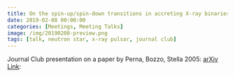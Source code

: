 ```yaml
---
title: On the spin-up/spin-down transitions in accreting X-ray binaries
date: 2019-02-08 00:00:00
categories: [Meetings, Meeting Talks]
image: /img/20190208-preview.png
tags: [talk, neutron star, x-ray pulsar, journal club]
---
```


Journal Club presentation on a paper by Perna, Bozzo, Stella 2005: [arXiv Link](https://arxiv.org/abs/astro-ph/0511285):


<object data="https://isaathoff.github.io/img/science/JC.pdf" width="750px" height="550px">
    <embed src="https://isaathoff.github.io/img/science/JC.pdf">
    </embed>
</object>